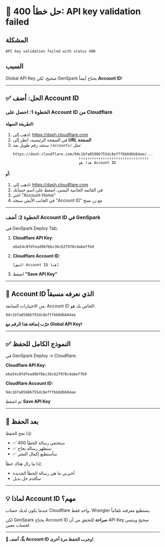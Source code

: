 # 🔧 حل خطأ 400: API key validation failed

## المشكلة
```
API key validation failed with status 400
```

## السبب
Global API Key صحيح، لكن GenSpark يحتاج أيضاً **Account ID**!

---

## ✅ الحل: أضف Account ID

### الخطوة 1: احصل على Account ID من Cloudflare

#### الطريقة السهلة:
1. اذهب إلى: https://dash.cloudflare.com
2. في الصفحة الرئيسية، انظر إلى **URL الصفحة**
3. ستجد رقم طويل بعد `/accounts/` مثل:
   ```
   https://dash.cloudflare.com/94c1bfa85986755dc8efffbb8dbb64ae/...
                                 ↑↑↑↑↑↑↑↑↑↑↑↑↑↑↑↑↑↑↑↑↑↑↑↑↑↑↑↑↑↑↑↑
                                 هذا هو Account ID
   ```

#### أو:
1. اذهب إلى: https://dash.cloudflare.com
2. في القائمة الجانبية اليمنى، اضغط على اسم حسابك
3. اختر "Account Home"
4. في الجانب الأيمن ستجد "Account ID" مع زر نسخ

---

### الخطوة 2: أضف Account ID في GenSpark

في GenSpark Deploy Tab:

1. **Cloudflare API Key**: 
   ```
   e6a54c8fdfead9bf6bc36c62f978c4abeffb9
   ```

2. **Cloudflare Account ID**: 
   ```
   [الصق Account ID هنا]
   ```

3. اضغط **"Save API Key"**

---

## 🎯 Account ID الذي نعرفه مسبقاً

من الاختبارات السابقة، Account ID الخاص بك هو:
```
94c1bfa85986755dc8efffbb8dbb64ae
```

**جرّب إضافة هذا الرقم مع Global API Key!**

---

## ✅ النموذج الكامل للحفظ

في GenSpark Deploy → Cloudflare:

**Cloudflare API Key:**
```
e6a54c8fdfead9bf6bc36c62f978c4abeffb9
```

**Cloudflare Account ID:**
```
94c1bfa85986755dc8efffbb8dbb64ae
```

ثم اضغط **Save API Key**

---

## 🧪 بعد الحفظ

إذا نجح الحفظ:
- ✅ ستختفي رسالة الخطأ 400
- ✅ ستظهر رسالة نجاح
- ✅ سأستطيع إكمال النشر

إذا ما زال هناك خطأ:
- أخبرني ما هي رسالة الخطأ الجديدة
- سأقدم حل بديل

---

## 💡 لماذا Account ID مهم؟

عندما يكون لديك حساب Cloudflare واحد فقط، Wrangler يستطيع معرفته تلقائياً.

لكن GenSpark يحتاج Account ID **صراحة** للتحقق من أن API Key صحيح وينتمي لحساب معين.

---

**🚀 يلّا، أضف Account ID وجرب الحفظ مرة أخرى!**
